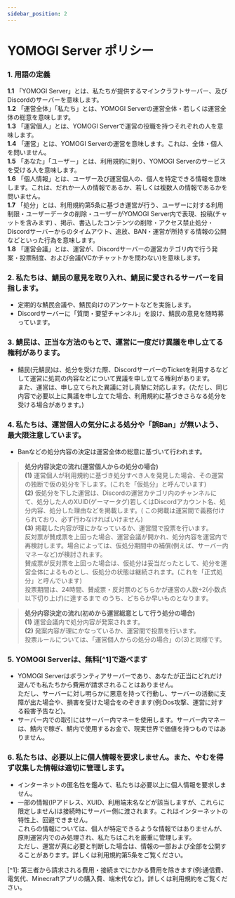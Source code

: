 ```yaml
---
sidebar_position: 2
---
```


# YOMOGI Server ポリシー
### 1. 用語の定義
**1.1** 「YOMOGI Server」とは、私たちが提供するマインクラフトサーバー、及びDiscordのサーバーを意味します。<br />
**1.2** 「運営全体」「私たち」とは、YOMOGI Serverの運営全体・若しくは運営全体の総意を意味します。<br />
**1.3** 「運営個人」とは、YOMOGI Serverで運営の役職を持つそれぞれの人を意味します。<br />
**1.4** 「運営」とは、YOMOGI Serverの運営を意味します。これは、全体・個人を問いません。<br />
**1.5** 「あなた」「ユーザー」とは、利用規約に則り、YOMOGI Serverのサービスを受ける人を意味します。<br />
**1.6** 「個人情報」とは、ユーザー及び運営個人の、個人を特定できる情報を意味します。これは、だれか一人の情報であるか、若しくは複数人の情報であるかを問いません。<br />
**1.7** 「処分」とは、利用規約第5条に基づき運営が行う、ユーザーに対する利用制限・ユーザーデータの削除・ユーザーがYOMOGI Server内で表現、投稿(チャットを含みます)
、掲示、書込したコンテンツの削除・アクセス禁止処分・Discordサーバーからのタイムアウト、追放、BAN・運営が所持する情報の公開などといった行為を意味します。<br />
**1.8** 「運営会議」とは、運営が、Discordサーバーの運営カテゴリ内で行う発案・投票制度、および会議(VCかチャットかを問わない)を意味します。

### 2. 私たちは、鯖民の意見を取り入れ、鯖民に愛されるサーバーを目指します。

- 定期的な鯖民会議や、鯖民向けのアンケートなどを実施します。
- Discordサーバーに「質問・要望チャンネル」を設け、鯖民の意見を随時募っています。

### 3. 鯖民は、正当な方法のもとで、運営に一度だけ異議を申し立てる権利があります。

- 鯖民(元鯖民)は、処分を受けた際、DiscordサーバーのTicketを利用するなどして運営に処罰の内容などについて異議を申し立てる権利があります。<br />
  また、運営は、申し立てられた異議に対し真摯に対応します。(ただし、同じ内容で必要以上に異議を申し立てた場合、利用規約に基づきさらなる処分を受ける場合があります。)

### 4. 私たちは、運営個人の気分による処分や「誤Ban」が無いよう、最大限注意しています。

- Banなどの処分内容の決定は運営全体の総意に基づいて行われます。

> __処分内容決定の流れ(運営個人からの処分の場合)__<br />
> **(1)** 運営個人が利用規約に基づき処分すべき人を発見した場合、その運営の独断で仮の処分を下します。(これを「仮処分」と呼んでいます)<br />
> **(2)** 仮処分を下した運営は、Discordの運営カテゴリ内のチャンネルにて、処分した人のXUID(ゲーマータグ)若しくはDiscordアカウント名、処分内容、処分した理由などを掲載します。(
> この掲載は運営間で義務付けられており、必ず行わなければいけません)<br />
> **(3)** 掲載した内容が理にかなっているか、運営間で投票を行います。<br />
> 反対票が賛成票を上回った場合、運営会議が開かれ、処分内容を運営内で再検討します。場合によっては、仮処分期間中の補償(例えば、サーバー内マネーなど)が検討されます。<br />
> 賛成票が反対票を上回った場合は、仮処分は妥当だったとして、処分を運営全体によるものとし、仮処分の状態は継続されます。(これを「正式処分」と呼んでいます)<br />
> 投票期間は、24時間、賛成票・反対票のどちらかが運営の人数÷2(小数点以下切り上げ)に達するまで のうち、どちらか早いものとなります。

> __処分内容決定の流れ(初めから運営総意として行う処分の場合)__<br />
> **(1)** 運営会議内で処分内容が発案されます。<br />
> **(2)** 発案内容が理にかなっているか、運営間で投票を行います。<br />投票ルールについては、「運営個人からの処分の場合」の(3)と同様です。

### 5. YOMOGI Serverは、無料[^1]で遊べます

- YOMOGI Serverはボランティアサーバーであり、あなたが正当にどれだけ遊んでも私たちから費用が請求されることはありません。<br />
  ただし、サーバーに対し明らかに悪意を持って行動し、サーバーの活動に支障が出た場合や、損害を受けた場合をのぞきます(例:Dos攻撃、運営に対する殺害予告など)。
- サーバー内での取引にはサーバー内マネーを使用します。サーバー内マネーは、鯖内で稼ぎ、鯖内で使用するお金で、現実世界で価値を持つものではありません。

### 6. 私たちは、必要以上に個人情報を要求しません。また、やむを得ず収集した情報は適切に管理します。

- インターネットの匿名性を鑑みて、私たちは必要以上に個人情報を要求しません。
- 一部の情報(IPアドレス、XUID、利用端末名などが該当しますが、これらに限定しません)は接続時にサーバー側に渡されます。これはインターネットの特性上、回避できません。<br />
  これらの情報については、個人が特定できるような情報ではありませんが、原則運営内でのみ処理され、私たちはこれを厳重に管理します。<br />
  ただし、運営が真に必要と判断した場合は、情報の一部および全部を公開することがあります。詳しくは利用規約第5条をご覧ください。

[^1\]: 第三者から請求される費用・接続までにかかる費用を除きます(例:通信費、電気代、Minecraftアプリの購入費、端末代など)。詳しくは利用規約をご覧ください。